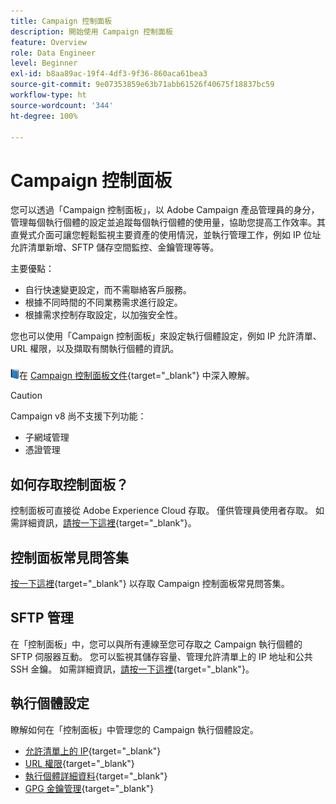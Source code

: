 ```yaml
---
title: Campaign 控制面板
description: 開始使用 Campaign 控制面板
feature: Overview
role: Data Engineer
level: Beginner
exl-id: b8aa89ac-19f4-4df3-9f36-860aca61bea3
source-git-commit: 9e07353859e63b71abb61526f40675f18837bc59
workflow-type: ht
source-wordcount: '344'
ht-degree: 100%

---
```


# Campaign 控制面板

您可以透過「Campaign 控制面板」，以 Adobe Campaign 產品管理員的身分，管理每個執行個體的設定並追蹤每個執行個體的使用量，協助您提高工作效率。其直覺式介面可讓您輕鬆監視主要資產的使用情況，並執行管理工作，例如 IP 位址允許清單新增、SFTP 儲存空間監控、金鑰管理等等。

主要優點：

* 自行快速變更設定，而不需聯絡客戶服務。
* 根據不同時間的不同業務需求進行設定。
* 根據需求控制存取設定，以加強安全性。

您也可以使用「Campaign 控制面板」來設定執行個體設定，例如 IP 允許清單、URL 權限，以及擷取有關執行個體的資訊。

![](../assets/do-not-localize/book.png)在 [Campaign 控制面板文件](https://experienceleague.adobe.com/docs/control-panel/using/control-panel-home.html?lang=zh-Hant){target=&quot;_blank&quot;} 中深入瞭解。

>[!CAUTION]
> Campaign v8 尚不支援下列功能：
>
>* 子網域管理
>* 憑證管理

>


## 如何存取控制面板？

控制面板可直接從 Adobe Experience Cloud 存取。 僅供管理員使用者存取。 如需詳細資訊，[請按一下這裡](https://experienceleague.adobe.com/docs/control-panel/using/discover-control-panel/accessing-control-panel.html){target=&quot;_blank&quot;}。

## 控制面板常見問答集

[按一下這裡](https://experienceleague.adobe.com/docs/control-panel/using/faq.html?lang=zh-Hant#control-panel){target=&quot;_blank&quot;} 以存取 Campaign 控制面板常見問答集。

## SFTP 管理

在「控制面板」中，您可以與所有連線至您可存取之 Campaign 執行個體的 SFTP 伺服器互動。 您可以監視其儲存容量、管理允許清單上的 IP 地址和公共 SSH 金鑰。 如需詳細資訊，[請按一下這裡](https://experienceleague.adobe.com/docs/control-panel/using/sftp-management/about-sftp-management.html?lang=zh-Hant#sftp-management){target=&quot;_blank&quot;}。

## 執行個體設定

瞭解如何在「控制面板」中管理您的 Campaign 執行個體設定。
* [允許清單上的 IP](https://experienceleague.adobe.com/docs/control-panel/using/instances-settings/ip-allow-listing-instance-access.html?lang=zh-Hant){target=&quot;_blank&quot;}
* [URL 權限](https://experienceleague.adobe.com/docs/control-panel/using/instances-settings/url-permissions.html?lang=zh-Hant){target=&quot;_blank&quot;}
* [執行個體詳細資料](https://experienceleague.adobe.com/docs/control-panel/using/instances-settings/instance-details.html?lang=zh-Hant){target=&quot;_blank&quot;}
* [GPG 金鑰管理](https://experienceleague.adobe.com/docs/control-panel/using/instances-settings/gpg-keys-management.html?lang=zh-Hant){target=&quot;_blank&quot;}
